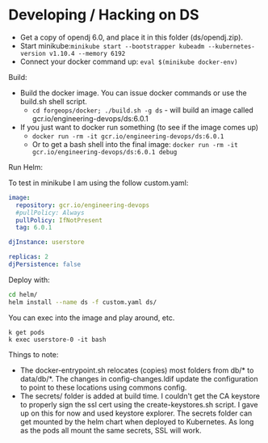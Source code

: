 # Developing / Hacking on DS

* Get a copy of opendj 6.0, and place it in this folder (ds/opendj.zip). 
* Start minikube:`minikube start --bootstrapper kubeadm --kubernetes-version v1.10.4 --memory 6192`
* Connect your docker command up:  `eval $(minikube docker-env)`

Build:

* Build the docker image. You can issue docker commands or use the build.sh shell script.
    * `cd forgeops/docker; ./build.sh -g ds`  - will  build an image called gcr.io/engineering-devops/ds:6.0.1
* If you just want to docker run something (to see if the image comes up)
    * `docker run -rm -it gcr.io/engineering-devops/ds:6.0.1` 
    * Or to get a bash shell into the final image:  `docker run -rm -it gcr.io/engineering-devops/ds:6.0.1 debug` 


Run Helm:

To test in minikube I am using the follow custom.yaml:

```yaml
image:
  repository: gcr.io/engineering-devops
  #pullPolicy: Always
  pullPolicy: IfNotPresent
  tag: 6.0.1

djInstance: userstore

replicas: 2
djPersistence: false
```

Deploy with:

```sh
cd helm/
helm install --name ds -f custom.yaml ds/
```

You can exec into the image and play around, etc. 
```
k get pods 
k exec userstore-0 -it bash
```

Things to note:

* The docker-entrypoint.sh relocates (copies) most folders from db/* to data/db/*. The changes in config-changes.ldif update the configuration to point to these locations using commons config.
* The secrets/ folder is added at build time. I couldn't get the CA keystore to properly sign the ssl cert using the create-keystores.sh script. I gave up on this for now and used keystore explorer. The secrets folder can get mounted by the helm chart when deployed to Kubernetes. As long as the pods all mount the same secrets, SSL will work.


